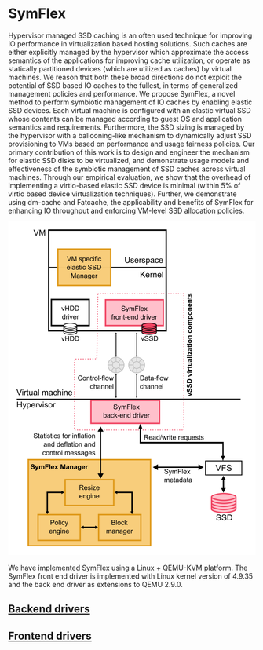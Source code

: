 # SymFlex
Hypervisor managed SSD caching is an often used technique for
improving IO performance in virtualization based hosting solutions.
Such caches are either explicitly managed by the hypervisor which
approximate the access semantics of the applications for improving
cache utilization, or operate as statically partitioned devices (which
are utilized as caches) by virtual machines. We reason that both
these broad directions do not exploit the potential of SSD based IO
caches to the fullest, in terms of generalized management policies
and performance. We propose SymFlex, a novel method to perform
symbiotic management of IO caches by enabling elastic SSD devices. Each virtual machine is configured with an elastic virtual
SSD whose contents can be managed according to guest OS and application semantics and requirements. Furthermore, the SSD sizing
is managed by the hypervisor with a ballooning-like mechanism to
dynamically adjust SSD provisioning to VMs based on performance
and usage fairness policies. Our primary contribution of this work
is to design and engineer the mechanism for elastic SSD disks to
be virtualized, and demonstrate usage models and effectiveness of
the symbiotic management of SSD caches across virtual machines.
Through our empirical evaluation, we show that the overhead of
implementing a virtio-based elastic SSD device is minimal (within
5% of virtio based device virtualization techniques). Further, we
demonstrate using dm-cache and Fatcache, the applicability and
benefits of SymFlex for enhancing IO throughput and enforcing
VM-level SSD allocation policies.

![alt text](symflex-architecture.png "Title")



We have implemented SymFlex using a Linux + QEMU-KVM platform. The SymFlex front end driver is implemented with Linux kernel version of 4.9.35 and the back end driver as extensions to QEMU
2.9.0.

## [Backend drivers](tree/manager/kernel_source/linux-4.9.35) <br />
## [Frontend drivers](tree/manager/qemu/qemu-2.9.0)

